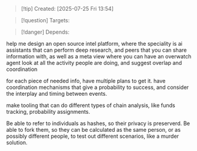 
>[!tip] Created: [2025-07-25 Fri 13:54]

>[!question] Targets: 

>[!danger] Depends: 

help me design an open source intel platform, where the speciality is ai assistants that can perform deep research, and peers that you can share information with, as well as a meta view where you can have an overwatch agent look at all the activity people are doing, and suggest overlap and coordination

for each piece of needed info, have multiple plans to get it.
have coordination mechanisms that give a probability to success, and consider the interplay and timing between events.

make tooling that can do different types of chain analysis, like funds tracking, probability assignments.

Be able to refer to individuals as hashes, so their privacy is preserverd.  Be able to fork them, so they can be calculated as the same person, or as possibly different people, to test out different scenarios, like a murder solution.